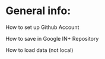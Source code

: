 
# General info:

How to set up Github Account

How to save in Google IN+ Repository

How to load data (not local)
